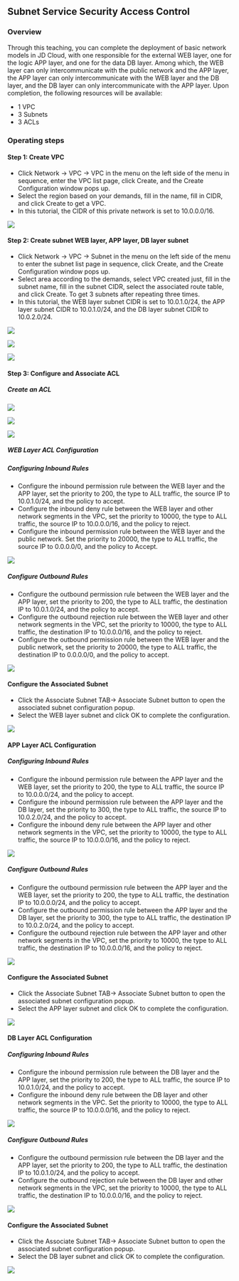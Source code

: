 ## **Subnet Service Security Access Control**

### **Overview**

Through this teaching, you can complete the deployment of basic network models in JD Cloud, with one responsible for the external WEB layer, one for the logic APP layer, and one for the data DB layer. Among which, the WEB layer can only intercommunicate with the public network and the APP layer, the APP layer can only intercommunicate with the WEB layer and the DB layer, and the DB layer can only intercommunicate with the APP layer. Upon completion, the following resources will be available:

- 1 VPC
- 3 Subnets
- 3 ACLs



### **Operating steps**

#### **Step 1: Create VPC**

- Click Network -> VPC -> VPC in the menu on the left side of the menu in sequence, enter the VPC list page, click Create, and the Create Configuration window pops up.
- Select the region based on your demands, fill in the name, fill in CIDR, and click Create to get a VPC.
- In this tutorial, the CIDR of this private network is set to 10.0.0.0/16.

![](/image/Networking/Virtual-Private-Cloud/Getting-Started/Subnet-Business-Security-Access-Control/Step1.png)



#### **Step 2: Create subnet WEB layer, APP layer, DB layer subnet**

- Click Network -> VPC -> Subnet in the menu on the left side of the menu to enter the subnet list page in sequence, click Create, and the Create Configuration window pops up.
- Select area according to the demands, select VPC created just, fill in the subnet name, fill in the subnet CIDR, select the associated route table, and click Create. To get 3 subnets after repeating three times.
- In this tutorial, the WEB layer subnet CIDR is set to 10.0.1.0/24, the APP layer subnet CIDR to 10.0.1.0/24, and the DB layer subnet CIDR to 10.0.2.0/24.

![](/image/Networking/Virtual-Private-Cloud/Getting-Started/Subnet-Business-Security-Access-Control/Step2.png)

![](/image/Networking/Virtual-Private-Cloud/Getting-Started/Subnet-Business-Security-Access-Control/Step2-2.png)

![](/image/Networking/Virtual-Private-Cloud/Getting-Started/Subnet-Business-Security-Access-Control/Step2-3.png)



#### **Step 3: Configure and Associate ACL**

##### Create an ACL

![](/image/Networking/Virtual-Private-Cloud/Getting-Started/Subnet-Business-Security-Access-Control/Step3-1.png)

![](/image/Networking/Virtual-Private-Cloud/Getting-Started/Subnet-Business-Security-Access-Control/Step3-2.png)

![](/image/Networking/Virtual-Private-Cloud/Getting-Started/Subnet-Business-Security-Access-Control/Step3-3.png)



##### **WEB Layer ACL Configuration**

##### Configuring Inbound Rules

- Configure the inbound permission rule between the WEB layer and the APP layer, set the priority to 200, the type to ALL traffic, the source IP to 10.0.1.0/24, and the policy to accept.
- Configure the inbound deny rule between the WEB layer and other network segments in the VPC, set the priority to 10000, the type to ALL traffic, the source IP to 10.0.0.0/16, and the policy to reject.
- Configure the inbound permission rule between the WEB layer and the public network. Set the priority to 20000, the type to ALL traffic, the source IP to 0.0.0.0/0, and the policy to Accept.

![](/image/Networking/Virtual-Private-Cloud/Getting-Started/Subnet-Business-Security-Access-Control/Step3-4.png)



##### Configure Outbound Rules

- Configure the outbound permission rule between the WEB layer and the APP layer, set the priority to 200, the type to ALL traffic, the destination IP to 10.0.1.0/24, and the policy to accept.
- Configure the outbound rejection rule between the WEB layer and other network segments in the VPC, set the priority to 10000, the type to ALL traffic, the destination IP to 10.0.0.0/16, and the policy to reject.
- Configure the outbound permission rule between the WEB layer and the public network, set the priority to 20000, the type to ALL traffic, the destination IP to 0.0.0.0/0, and the policy to accept.

![](/image/Networking/Virtual-Private-Cloud/Getting-Started/Subnet-Business-Security-Access-Control/Step3-5.png)



#### **Configure the Associated Subnet**

- Click the Associate Subnet TAB-> Associate Subnet button to open the associated subnet configuration popup.
- Select the WEB layer subnet and click OK to complete the configuration.

![](/image/Networking/Virtual-Private-Cloud/Getting-Started/Subnet-Business-Security-Access-Control/Step3-6.png)



#### **APP Layer ACL Configuration**

##### Configuring Inbound Rules

- Configure the inbound permission rule between the APP layer and the WEB layer, set the priority to 200, the type to ALL traffic, the source IP to 10.0.0.0/24, and the policy to accept.
- Configure the inbound permission rule between the APP layer and the DB layer, set the priority to 300, the type to ALL traffic, the source IP to 10.0.2.0/24, and the policy to accept.
- Configure the inbound deny rule between the APP layer and other network segments in the VPC, set the priority to 10000, the type to ALL traffic, the source IP to 10.0.0.0/16, and the policy to reject.

![](/image/Networking/Virtual-Private-Cloud/Getting-Started/Subnet-Business-Security-Access-Control/Step3-7.png)



##### Configure Outbound Rules

- Configure the outbound permission rule between the APP layer and the WEB layer, set the priority to 200, the type to ALL traffic, the destination IP to 10.0.0.0/24, and the policy to accept.
- Configure the outbound permission rule between the APP layer and the DB layer, set the priority to 300, the type to ALL traffic, the destination IP to 10.0.2.0/24, and the policy to accept.
- Configure the outbound rejection rule between the APP layer and other network segments in the VPC, set the priority to 10000, the type to ALL traffic, the destination IP to 10.0.0.0/16, and the policy to reject.

![](/image/Networking/Virtual-Private-Cloud/Getting-Started/Subnet-Business-Security-Access-Control/Step3-8.png)



#### **Configure the Associated Subnet**

- Click the Associate Subnet TAB-> Associate Subnet button to open the associated subnet configuration popup.
- Select the APP layer subnet and click OK to complete the configuration.

![](/image/Networking/Virtual-Private-Cloud/Getting-Started/Subnet-Business-Security-Access-Control/Step3-9.png)



#### **DB Layer ACL Configuration**

##### Configuring Inbound Rules

- Configure the inbound permission rule between the DB layer and the APP layer, set the priority to 200, the type to ALL traffic, the source IP to 10.0.1.0/24, and the policy to accept.
- Configure the inbound deny rule between the DB layer and other network segments in the VPC. Set the priority to 10000, the type to ALL traffic, the source IP to 10.0.0.0/16, and the policy to reject.

![](/image/Networking/Virtual-Private-Cloud/Getting-Started/Subnet-Business-Security-Access-Control/Step3-10.png)



##### Configure Outbound Rules

- Configure the outbound permission rule between the DB layer and the APP layer, set the priority to 200, the type to ALL traffic, the destination IP to 10.0.1.0/24, and the policy to accept.
- Configure the outbound rejection rule between the DB layer and other network segments in the VPC, set the priority to 10000, the type to ALL traffic, the destination IP to 10.0.0.0/16, and the policy to reject.

![](/image/Networking/Virtual-Private-Cloud/Getting-Started/Subnet-Business-Security-Access-Control/Step3-11.png)



#### **Configure the Associated Subnet**

- Click the Associate Subnet TAB-> Associate Subnet button to open the associated subnet configuration popup.
- Select the DB layer subnet and click OK to complete the configuration.

![](/image/Networking/Virtual-Private-Cloud/Getting-Started/Subnet-Business-Security-Access-Control/Step3-12.png)
